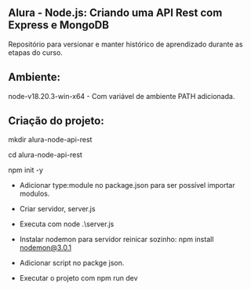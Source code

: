 ## Alura - Node.js: Criando uma API Rest com Express e MongoDB

Repositório para versionar e manter histórico de aprendizado durante as etapas do curso.

## Ambiente:

node-v18.20.3-win-x64 - Com variável de ambiente PATH adicionada.

## Criação do projeto:

mkdir alura-node-api-rest

cd alura-node-api-rest

npm init -y

- Adicionar type:module no package.json para ser possível importar modulos.

- Criar servidor, server.js

- Executa com node .\server.js

- Instalar nodemon para servidor reinicar sozinho: npm install nodemon@3.0.1

- Adicionar script no packge json.

- Executar o projeto com npm run dev